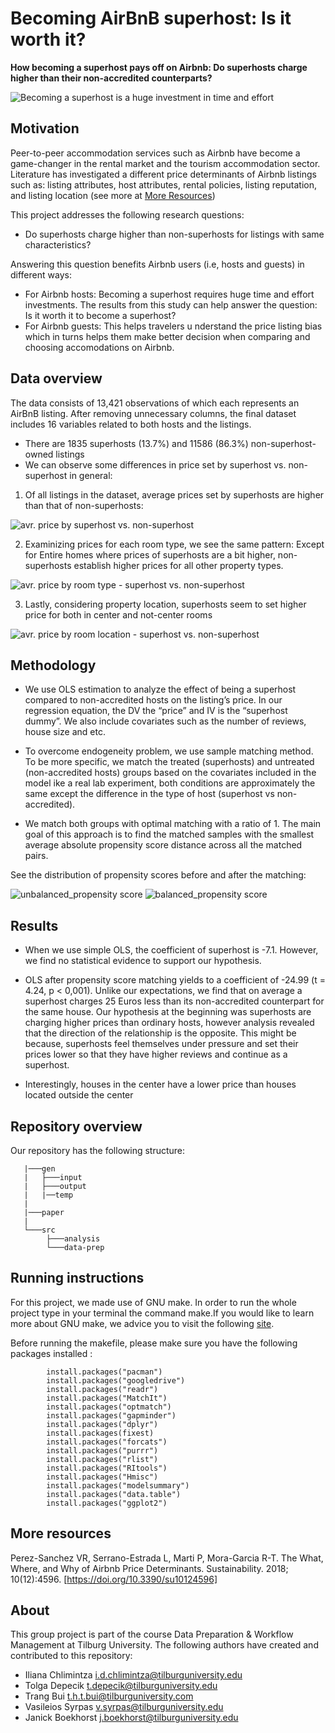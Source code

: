 # Becoming AirBnB superhost: Is it worth it? 

__How becoming a superhost pays off on Airbnb: Do superhosts charge higher than their non-accredited counterparts?__

![Becoming a superhost is a huge investment in time and effort](https://raw.githubusercontent.com/thtbui/group-9-investigating-airbnb/main/data/how%20to%20become%20a%20superhost.png)

## Motivation

Peer-to-peer accommodation services such as Airbnb have become a game-changer in the rental market and the tourism accommodation sector. Literature has investigated a different price determinants of Airbnb listings such as: listing attributes, host attributes, rental policies, listing reputation, and listing location (see more at [More Resources](#more-resources))

This project addresses the following research questions: 
+ Do superhosts charge higher than non-superhosts for listings with same characteristics? 

Answering this question benefits Airbnb users (i.e, hosts and guests) in different ways:
+ For Airbnb hosts: Becoming a superhost requires huge time and effort investments. The results from this study can help answer the question: Is it worth it to become a superhost? 
+ For Airbnb guests: This helps travelers u nderstand the price listing bias which in turns helps them make better decision when comparing and choosing accomodations on Airbnb.  

## Data overview

The data consists of 13,421 observations of which each represents an AirBnB listing. After removing unnecessary columns, the final dataset includes 16 variables related to both hosts and the listings.

+ There are 1835 superhosts (13.7%) and 11586 (86.3%) non-superhost-owned listings
+ We can observe some differences in price set by superhost vs. non-superhost in general:

1. Of all listings in the dataset, average prices set by superhosts are higher than that of non-superhosts:

![avr. price by superhost vs. non-superhost ](https://raw.githubusercontent.com/thtbui/group-9-investigating-airbnb/main/data/avg_price_superhost_nonsuperhost.png)

2. Examinizing prices for each room type, we see the same pattern: Except for Entire homes where prices of superhosts are a bit higher, non-superhosts establish higher prices for all other property types.

![avr. price by room type - superhost vs. non-superhost ](https://raw.githubusercontent.com/thtbui/group-9-investigating-airbnb/main/data/avg_price_by_roomtype_superhost_vs_nonsuperhost.png)

3. Lastly, considering property location, superhosts seem to set higher price for both in center and not-center rooms

![avr. price by room location - superhost vs. non-superhost ](https://raw.githubusercontent.com/thtbui/group-9-investigating-airbnb/main/data/avg_price_by_loc_superhost_vs_nonsuperhost.png)

## Methodology

+ We use OLS estimation to analyze the effect of being a superhost compared to non-accredited hosts on the listing’s price. In our regression equation, the DV the “price” and IV is the “superhost dummy”. We also include covariates such as the number of reviews, house size and etc.

+ To overcome endogeneity problem, we use sample matching method. To be more specific, we match the
treated (superhosts) and untreated (non-accredited hosts) groups based on the covariates included in
the model ike a real lab experiment, both conditions are approximately the same except the difference
in the type of host (superhost vs non-accredited).

+ We match both groups with optimal matching with a ratio of 1. The main goal of this approach is to
find the matched samples with the smallest average absolute propensity score distance across all the
matched pairs.

See the distribution of propensity scores before and after the matching:

![unbalanced_propensity score](https://raw.githubusercontent.com/tolga1902/tolga/main/unbalanced.PNG)
![balanced_propensity score](https://raw.githubusercontent.com/tolga1902/tolga/main/balanced.PNG)

## Results

+ When we use simple OLS, the coefficient of superhost is -7.1. However, we find no statistical evidence to support our hypothesis.

+ OLS after propensity score matching yields to a coefficient of -24.99 (t = 4.24, p < 0,001). Unlike
our expectations, we find that on average a superhost charges 25 Euros less than its non-accredited
counterpart for the same house. Our hypothesis at the beginning was superhosts are charging higher
prices than ordinary hosts, however analysis revealed that the direction of the relationship is the
opposite. This might be because, superhosts feel themselves under pressure and set their prices lower
so that they have higher reviews and continue as a superhost.

+ Interestingly, houses in the center have a lower price than houses located outside the center


## Repository overview

Our repository has the following structure:
```
   |───gen
   |   ├───input
   |   ├───output
   |   |──temp
   |
   |───paper
   |  
   └───src
        ├───analysis
        └───data-prep
```
## Running instructions

For this project, we made use of GNU make. In order to run the whole project type in your terminal the command make.If you would like to learn more about GNU make, we advice you to visit the following [site](https://tilburgsciencehub.com/building-blocks/automate-and-execute-your-work/automate-your-workflow/what-are-makefiles/).

Before running the makefile, please make sure you have the following packages installed :
```
        install.packages("pacman")
        install.packages("googledrive")
        install.packages("readr")
        install.packages("MatchIt")
        install.packages("optmatch")
        install.packages("gapminder")
        install.packages("dplyr")
        install.packages(fixest)
        install.packages("forcats")
        install.packages("purrr")
        install.packages("rlist")
        install.packages("RItools")
        install.packages("Hmisc")
        install.packages("modelsummary")
        install.packages("data.table")
        install.packages("ggplot2")
```
## More resources

Perez-Sanchez VR, Serrano-Estrada L, Marti P, Mora-Garcia R-T. The What, Where, and Why of Airbnb Price Determinants. Sustainability. 2018; 10(12):4596. [https://doi.org/10.3390/su10124596]

## About

This group project is part of the course Data Preparation & Workflow Management at Tilburg University. The following authors have created and contributed to this repository:
+ Iliana Chlimintza <i.d.chlimintza@tilburguniversity.edu>
+ Tolga Depecik <t.depecik@tilburguniversity.edu>
+ Trang Bui <t.h.t.bui@tilburguniversity.com> 
+ Vasileios Syrpas <v.syrpas@tilburguniversity.edu>
+ Janick Boekhorst <j.boekhorst@tilburguniversity.edu>

